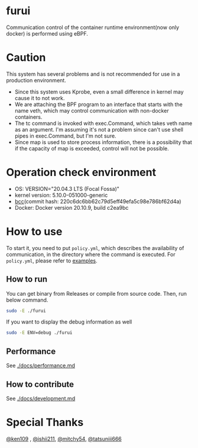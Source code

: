 # furui

Communication control of the container runtime environment(now only docker) is performed using eBPF.

# Caution

This system has several problems and is not recommended for use in a production environment.

- Since this system uses Kprobe, even a small difference in kernel may cause it to not work.
- We are attaching the BPF program to an interface that starts with the name veth, which may control communication with non-docker containers.
- The tc command is invoked with exec.Command, which takes veth name as an argument. I'm assuming it's not a problem since can't use shell pipes in exec.Command, but I'm not sure.
- Since map is used to store process information, there is a possibility that if the capacity of map is exceeded, control will not be possible.

# Operation check environment

- OS: VERSION="20.04.3 LTS (Focal Fossa)"
- kernel version: 5.10.0-051000-generic
- [bcc](https://github.com/iovisor/bcc)(commit hash: 220c6dc6bb62c79d5eff49efa5c98e786bf62d4a)
- Docker: Docker version 20.10.9, build c2ea9bc

# How to use

To start it, you need to put `policy.yml`, which describes the availability of communication, in the directory where the command is executed.
For `policy.yml`, please refer to [examples](./examples).

## How to run

You can get binary from Releases or compile from source code.
Then, run below command.

```bash
sudo -E ./furui
```

If you want to display the debug information as well

```bash
sudo -E ENV=debug ./furui
```


## Performance

See [./docs/performance.md](./docs/performance.md)

## How to contribute

See [./docs/development.md](./docs/development.md)

# Special Thanks

[@ken109](https://github.com/ken109) , [@ishii211](https://github.com/ishii211), [@mitchy54](https://github.com/mitchy54), [@tatsuniii666](https://github.com/tatsuniii666)

